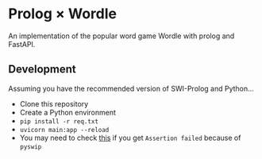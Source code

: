 # Prolog × Wordle

An implementation of the popular word game Wordle with prolog and FastAPI.

## Development
Assuming you have the recommended version of SWI-Prolog and Python...
- Clone this repository
- Create a Python environment
- `pip install -r req.txt`
- `uvicorn main:app --reload`
- You may need to check [this](https://stackoverflow.com/questions/75785959/assertion-failed-when-using-pyswip) if you get `Assertion failed` because of `pyswip`